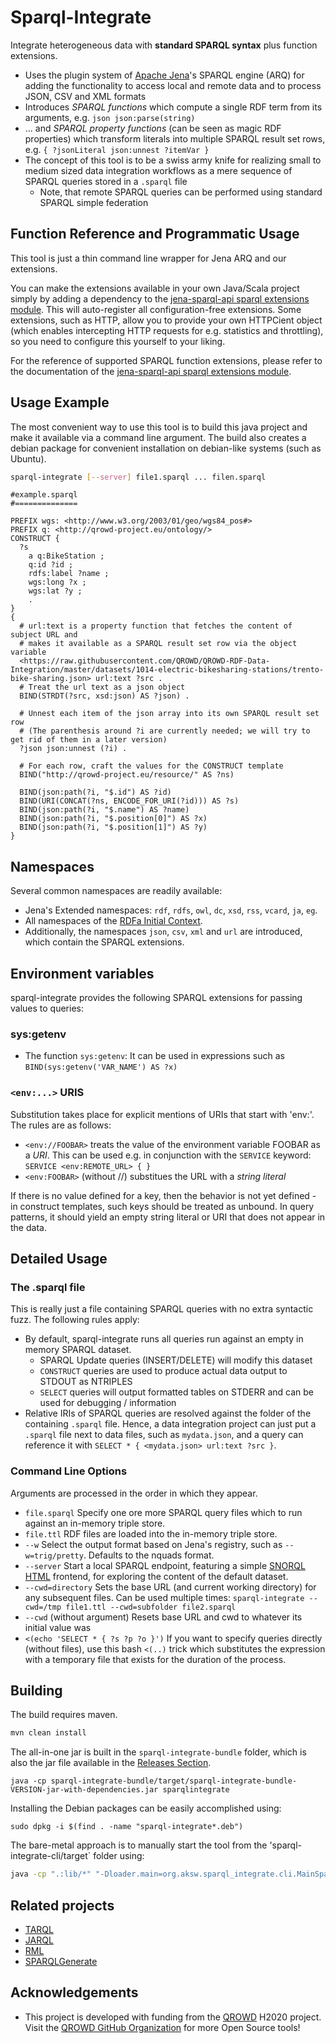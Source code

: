 # Sparql-Integrate
Integrate heterogeneous data with **standard SPARQL syntax** plus function extensions.


* Uses the plugin system of [Apache Jena](http://jena.apache.org/)'s SPARQL engine (ARQ) for adding the functionality to access local and remote data and to process JSON, CSV and XML formats
* Introduces *SPARQL functions* which compute a single RDF term from its arguments, e.g. `json json:parse(string)`
* ... and *SPARQL property functions* (can be seen as magic RDF properties) which transform literals into multiple SPARQL result set rows, e.g. `{ ?jsonLiteral json:unnest ?itemVar }`
* The concept of this tool is to be a swiss army knife for realizing small to medium sized data integration workflows as a mere sequence of SPARQL queries stored in a `.sparql` file
  * Note, that remote SPARQL queries can be performed using standard SPARQL simple federation


## Function Reference and Programmatic Usage
This tool is just a thin command line wrapper for Jena ARQ and our extensions.

You can make the extensions available in your own Java/Scala project simply by adding a dependency to the
[jena-sparql-api sparql extensions module](https://github.com/SmartDataAnalytics/jena-sparql-api/tree/master/jena-sparql-api-sparql-ext).
This will auto-register all configuration-free extensions. Some extensions, such as HTTP, allow you to provide your own HTTPCient object (which enables intercepting HTTP requests for e.g. statistics and throttling), so you need to configure this yourself to your liking.


For the reference of supported SPARQL function extensions, please refer to the documentation of the [jena-sparql-api sparql extensions module](https://github.com/SmartDataAnalytics/jena-sparql-api/tree/master/jena-sparql-api-sparql-ext). 


## Usage Example

The most convenient way to use this tool is to build this java project and make it available via a command line argument.
The build also creates a debian package for convenient installation on debian-like systems (such as Ubuntu).


```bash
sparql-integrate [--server] file1.sparql ... filen.sparql
```


```sparql
#example.sparql
#==============

PREFIX wgs: <http://www.w3.org/2003/01/geo/wgs84_pos#>
PREFIX q: <http://qrowd-project.eu/ontology/>
CONSTRUCT {
  ?s
    a q:BikeStation ;
    q:id ?id ;
    rdfs:label ?name ;
    wgs:long ?x ;
    wgs:lat ?y ;
    .
}
{
  # url:text is a property function that fetches the content of subject URL and
  # makes it available as a SPARQL result set row via the object variable
  <https://raw.githubusercontent.com/QROWD/QROWD-RDF-Data-Integration/master/datasets/1014-electric-bikesharing-stations/trento-bike-sharing.json> url:text ?src .
  # Treat the url text as a json object
  BIND(STRDT(?src, xsd:json) AS ?json) .

  # Unnest each item of the json array into its own SPARQL result set row
  # (The parenthesis around ?i are currently needed; we will try to get rid of them in a later version)
  ?json json:unnest (?i) .

  # For each row, craft the values for the CONSTRUCT template
  BIND("http://qrowd-project.eu/resource/" AS ?ns)

  BIND(json:path(?i, "$.id") AS ?id)
  BIND(URI(CONCAT(?ns, ENCODE_FOR_URI(?id))) AS ?s)
  BIND(json:path(?i, "$.name") AS ?name)
  BIND(json:path(?i, "$.position[0]") AS ?x)
  BIND(json:path(?i, "$.position[1]") AS ?y)
}
```

## Namespaces
Several common namespaces are readily available:

* Jena's Extended namespaces: `rdf`, `rdfs`, `owl`, `dc`, `xsd`, `rss`, `vcard`, `ja`, `eg`.
* All namespaces of the [RDFa Initial Context]( https://www.w3.org/2011/rdfa-context/rdfa-1.1).
* Additionally, the namespaces `json`, `csv`, `xml` and `url` are introduced, which contain the SPARQL extensions.

## Environment variables
sparql-integrate provides the following SPARQL extensions for passing values to queries:

### sys:getenv
* The function `sys:getenv`: It can be used in expressions such as `BIND(sys:getenv('VAR_NAME') AS ?x)`


### `<env:...>` URIS

Substitution takes place for explicit mentions of URIs that start with 'env:'.
The rules are as follows:
* `<env://FOOBAR>` treats the value of the environment variable FOOBAR as a _URI_. This can be used e.g. in conjunction with the `SERVICE` keyword: `SERVICE <env:REMOTE_URL> { }`
* `<env:FOOBAR>` (without //) substitues the URL with a _string literal_

If there is no value defined for a key, then the behavior is not yet defined - in construct templates, such keys should be treated as unbound.
In query patterns, it should yield an empty string literal or URI that does not appear in the data.


## Detailed Usage

### The .sparql file
This is really just a file containing SPARQL queries with no extra syntactic fuzz.
The following rules apply:

* By default, sparql-integrate runs all queries run against an empty in memory SPARQL dataset.
  * SPARQL Update queries (INSERT/DELETE) will modify this dataset
  * `CONSTRUCT` queries are used to produce actual data output to STDOUT as NTRIPLES
  * `SELECT` queries will output formatted tables on STDERR and can be used for debugging / information
* Relative IRIs of SPARQL queries are resolved against the folder of the containing `.sparql` file. 
Hence, a data integration project can just put a `.sparql` file next to data files, such as `mydata.json`, and a query can reference it with `SELECT * { <mydata.json> url:text ?src }`.

### Command Line Options

Arguments are processed in the order in which they appear.

* `file.sparql` Specify one ore more SPARQL query files which to run against an in-memory triple store.
* `file.ttl` RDF files are loaded into the in-memory triple store.
* `--w` Select the output format based on Jena's registry, such as `--w=trig/pretty`. Defaults to the nquads format.
* `--server` Start a local SPARQL endpoint, featuring a simple [SNORQL HTML](https://github.com/kurtjx/SNORQL) frontend, for exploring the content of the default dataset.
* `--cwd=directory` Sets the base URL (and current working directory) for any subsequent files. Can be used multiple times: `sparql-integrate --cwd=/tmp file1.ttl --cwd=subfolder file2.sparql`
* `--cwd` (without argument) Resets base URL and cwd to whatever its initial value was
* `<(echo 'SELECT * { ?s ?p ?o }')` If you want to specify queries directly (without files), use this bash `<(..)` trick which substitutes the expression with a temporary file that exists for the duration of the process.

## Building
The build requires maven. 

```bash
mvn clean install
```

The all-in-one jar is built in the `sparql-integrate-bundle` folder, which is also the jar file available in the [Releases Section](https://github.com/SmartDataAnalytics/SparqlIntegrate/releases).
```
java -cp sparql-integrate-bundle/target/sparql-integrate-bundle-VERSION-jar-with-dependencies.jar sparqlintegrate
```

Installing the Debian packages can be easily accomplished using:
```
sudo dpkg -i $(find . -name "sparql-integrate*.deb")
```

The bare-metal approach is to manually start the tool from the 'sparql-integrate-cli/target` folder using:
```bash
java -cp ".:lib/*" "-Dloader.main=org.aksw.sparql_integrate.cli.MainSparqlIntegrateCli" "org.springframework.boot.loader.PropertiesLauncher" "your" "args"
```

## Related projects

* [TARQL](https://github.com/tarql/tarql)
* [JARQL](https://github.com/linked-solutions/jarql)
* [RML](http://rml.io)
* [SPARQLGenerate](http://w3id.org/sparql-generate)

## Acknowledgements

* This project is developed with funding from the [QROWD](http://qrowd-project.eu/) H2020 project. Visit the [QROWD GitHub Organization](https://github.com/Qrowd) for more Open Source tools!

